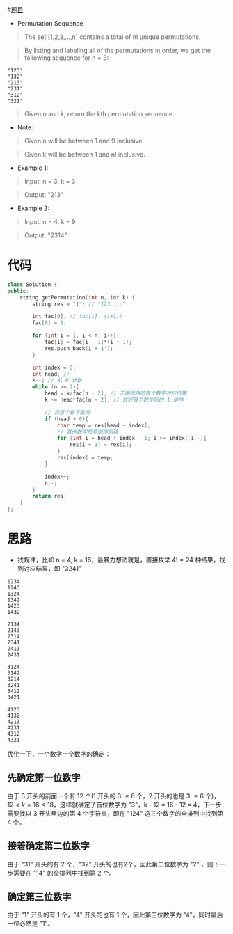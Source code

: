 #[题目](https://leetcode.com/problems/permutation-sequence/)

* Permutation Sequence

> The set [1,2,3,...,n] contains a total of n! unique permutations.

> By listing and labeling all of the permutations in order, we get the following sequence for n = 3:

```
"123"
"132"
"213"
"231"
"312"
"321"
```

> Given n and k, return the kth permutation sequence.

* Note:

> Given n will be between 1 and 9 inclusive.

> Given k will be between 1 and n! inclusive.

* Example 1:

> Input: n = 3, k = 3

> Output: "213"

* Example 2:

> Input: n = 4, k = 9

> Output: "2314"

# 代码

```cpp
class Solution {
public:
    string getPermutation(int n, int k) {
        string res = "1"; // "123...n"

        int fac[9]; // fac[i]: (i+1)!
        fac[0] = 1;

        for (int i = 1; i < n; i++){
            fac[i] = fac[i - 1]*(i + 1);
            res.push_back(i +'1');
        }

        int index = 0;
        int head; //
        k--; // 从 0 计数
        while (n >= 2){ 
            head = k/fac[n - 2]; // 正确排序的首个数字对应位置
            k -= head*fac[n - 2]; // 放好首个数字后的 1 排序

            // 将首个数字放好
            if (head > 0){
                char temp = res[head + index];
                // 其他数字按原顺序后移
                for (int i = head + index - 1; i >= index; i--){
                    res[i + 1] = res[i];
                }
                res[index] = temp;
            }

            index++;
            n--;
        }
        return res;
    }
};
```

# 思路

* 找规律，比如 n = 4, k = 16，最暴力想法就是，直接枚举 $4! = 24$ 种结果，找到对应结果，即 "3241"

```
1234
1243
1324
1342
1423
1432

2134
2143
2314
2341
2413
2431

3124
3142
3214
3241
3412
3421

4123
4132
4213
4231
4312
4321
```

优化一下，一个数字一个数字的确定：

## 先确定第一位数字

由于 3 开头的前面一个有 12 个(1 开头的 $3! = 6$ 个，2 开头的也是 $3! = 6$ 个)，$12 < k = 16 < 18$，这样就确定了首位数字为 "3"，k - 12 = 16 - 12 = 4，下一步需要找以 3 开头里边的第 4 个字符串，即在 "124" 这三个数字的全排列中找到第 4 个。

## 接着确定第二位数字

由于 "31" 开头的有 2 个，"32" 开头的也有2个，因此第二位数字为 "2" ，则下一步需要在 "14" 的全排列中找到第 2 个。

## 确定第三位数字

由于 "1" 开头的有 1 个，"4" 开头的也有 1 个，因此第三位数字为 "4"，同时最后一位必然是 "1"。